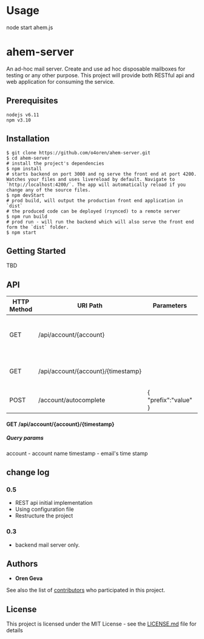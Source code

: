 
# Usage
node start ahem.js

# ahem-server

An ad-hoc mail server. Create and use ad hoc disposable mailboxes for testing or any other purpose.
This project will provide both RESTful api and web application for consuming the service.

## Prerequisites
```
nodejs v6.11
npm v3.10
```

## Installation
```
$ git clone https://github.com/o4oren/ahem-server.git
$ cd ahem-server
# install the project's dependencies
$ npm install
# starts backend on port 3000 and ng serve the front end at port 4200. Watches your files and uses livereload by default. Navigate to `http://localhost:4200/`. The app will automatically reload if you change any of the source files.
$ npm devStart
# prod build, will output the production front end application in `dist`
# the produced code can be deployed (rsynced) to a remote server
$ npm run build
# prod run - will run the backend which will also serve the front end form the `dist` folder.
$ npm start
```
## Getting Started

TBD

## API

HTTP Method | URI Path | Parameters | Descritpion
--- | --- | --- | ---
GET | /api/account/{account} | |returns a list of the email objects in the account
GET | /api/account/{account}/{timestamp} | |Gets the contents of a specific email
POST | /account/autocomplete | { "prefix":"value" } | Returns a partial list of accounts

#### GET /api/account/{account}/{timestamp}
##### Query params
account - account name
timestamp - email's time stamp




## change log

### 0.5
* REST api initial implementation
* Using configuration file
* Restructure the project

### 0.3 
* backend mail server only. 


## Authors

* **Oren Geva** 

See also the list of [contributors](https://github.com/o4oren/ahem-server/contributors) who participated in this project.

## License

This project is licensed under the MIT License - see the [LICENSE.md](LICENSE.md) file for details



